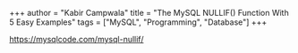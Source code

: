 +++
author = "Kabir Campwala"
title = "The MySQL NULLIF() Function With 5 Easy Examples"
tags = ["MySQL", "Programming", "Database"]
+++

https://mysqlcode.com/mysql-nullif/
